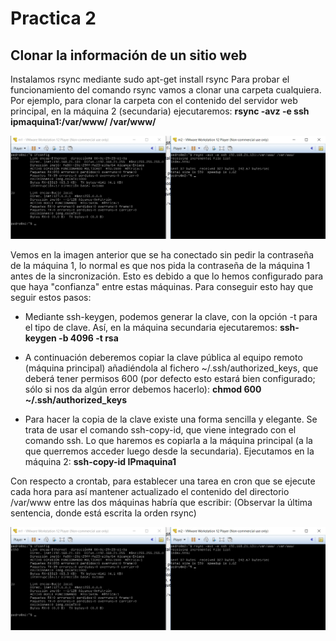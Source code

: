# Practica 2
## Clonar la información de un sitio web

Instalamos rsync mediante sudo apt-get install rsync
Para probar el funcionamiento del comando rsync vamos a clonar una carpeta cualquiera. Por
ejemplo, para clonar la carpeta con el contenido del servidor web principal, en la
máquina 2 (secundaria) ejecutaremos:
  **rsync -avz -e ssh ipmaquina1:/var/www/ /var/www/**

![img](https://github.com/Jovalga/SWAP/blob/master/Imagenes/p2-1.jpg)


Vemos en la imagen anterior que se ha conectado sin pedir la contraseña de la máquina 1,
lo normal es que nos pida la contraseña de la máquina 1 antes de la sincronización.
Esto es debido a que lo hemos configurado para que haya "confianza" entre estas máquinas.
Para conseguir esto hay que seguir estos pasos:

- Mediante ssh-keygen, podemos generar la clave, con la opción -t para el tipo de clave.
  Así, en la máquina secundaria ejecutaremos:
    **ssh-keygen -b 4096 -t rsa**
    
- A continuación deberemos copiar la clave pública al equipo remoto (máquina principal)
  añadiéndola al fichero ~/.ssh/authorized_keys, que deberá tener permisos 600 (por
  defecto esto estará bien configurado; sólo si nos da algún error debemos hacerlo):
     **chmod 600 ~/.ssh/authorized_keys**
  
- Para hacer la copia de la clave existe una forma sencilla y elegante. Se trata de usar el
  comando ssh-copy-id, que viene integrado con el comando ssh. Lo que haremos es
  copiarla a la máquina principal (a la que querremos acceder luego desde la
  secundaria). Ejecutamos en la máquina 2:
    **ssh-copy-id IPmaquina1**
    
    
        
Con respecto a crontab, para establecer una tarea en cron que se ejecute cada hora para así mantener
actualizado el contenido del directorio /var/www entre las dos máquinas habría que escribir:
(Observar la última sentencia, donde está escrita la orden rsync)

![img](https://github.com/Jovalga/SWAP/blob/master/Imagenes/p2-1.jpg)

  
